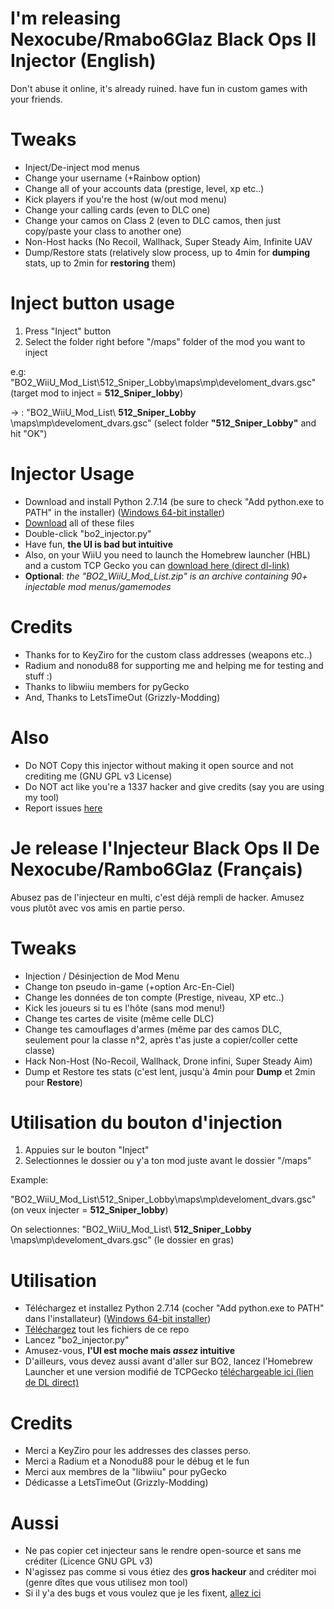# I'm releasing Nexocube/Rmabo6Glaz Black Ops II Injector (English)

Don't abuse it online, it's already ruined. have fun in custom games with your friends.

# Tweaks

- Inject/De-inject mod menus
- Change your username (+Rainbow option)
- Change all of your accounts data (prestige, level, xp etc..)
- Kick players if you're the host (w/out mod menu)
- Change your calling cards (even to DLC one)
- Change your camos on Class 2 (even to DLC camos,  then just copy/paste your class to another one)
- Non-Host hacks (No Recoil, Wallhack, Super Steady Aim, Infinite UAV
- Dump/Restore stats (relatively slow process, up to 4min for **dumping** stats, up to 2min for **restoring** them)

# Inject button usage

1) Press "Inject" button
2) Select the folder right before "/maps" folder of the mod you want to inject

e.g: "BO2_WiiU_Mod_List\512_Sniper_Lobby\maps\mp\develoment_dvars.gsc" (target mod to inject = **512_Sniper_lobby**)

-> : "BO2_WiiU_Mod_List\ **512_Sniper_Lobby** \maps\mp\develoment_dvars.gsc" (select folder **"512_Sniper_Lobby"** and hit "OK")

# Injector Usage

- Download and install Python 2.7.14 (be sure to check "Add python.exe to PATH" in the installer) ([Windows 64-bit installer](https://www.python.org/ftp/python/2.7.14/python-2.7.14.amd64.msi))
- [Download](https://github.com/NexoDevelopment/WiiU_BO2_Injector_FULLVER/releases) all of these files 
- Double-click "bo2_injector.py"
- Have fun, **the UI is bad but intuitive**
- Also, on your WiiU you need to launch the Homebrew launcher (HBL) and a custom TCP Gecko you can [download here (direct dl-link)](https://github.com/wj444/tcpgecko/blob/master/tcpgecko.elf?raw=true)
- **Optional**: *the "BO2_WiiU_Mod_List.zip" is an archive containing 90+ injectable mod menus/gamemodes*

# Credits

- Thanks for to KeyZiro for the custom class addresses (weapons etc..)
- Radium and nonodu88 for supporting me and helping me for testing and stuff :)
- Thanks to libwiiu members for pyGecko
- And, Thanks to LetsTimeOut (Grizzly-Modding)

# Also

- Do NOT Copy this injector without making it open source and not crediting me (GNU GPL v3 License)
- Do NOT act like you're a 1337 hacker and give credits (say you are using my tool)
- Report issues [here](https://github.com/NexoDevelopment/WiiU_BO2_Injector_FULLVER/issues)




# Je release l'Injecteur Black Ops II De Nexocube/Rambo6Glaz (Français)

Abusez pas de l'injecteur en multi, c'est déjà rempli de hacker. Amusez vous plutôt avec vos amis en partie perso.

# Tweaks

- Injection / Désinjection de Mod Menu
- Change ton pseudo in-game (+option Arc-En-Ciel)
- Change les données de ton compte (Prestige, niveau, XP etc..)
- Kick les joueurs si tu es l'hôte (sans mod menu!)
- Change tes cartes de visite (même celle DLC)
- Change tes camouflages d'armes (même par des camos DLC, seulement pour la classe n°2, après t'as juste a copier/coller cette classe)
- Hack Non-Host (No-Recoil, Wallhack, Drone infini, Super Steady Aim)
- Dump et Restore tes stats (c'est lent, jusqu'à 4min pour **Dump** et 2min pour **Restore**)

# Utilisation du bouton d'injection

1) Appuies sur le bouton "Inject"
2) Selectionnes le dossier ou y'a ton mod juste avant le dossier "/maps"

Example:

"BO2_WiiU_Mod_List\512_Sniper_Lobby\maps\mp\develoment_dvars.gsc" (on veux injecter = **512_Sniper_lobby**)

On selectionnes: "BO2_WiiU_Mod_List\ **512_Sniper_Lobby** \maps\mp\develoment_dvars.gsc" (le dossier en gras)

# Utilisation

- Téléchargez et installez Python 2.7.14 (cocher "Add python.exe to PATH" dans l'installateur) ([Windows 64-bit installer](https://www.python.org/ftp/python/2.7.14/python-2.7.14.amd64.msi))
- [Téléchargez](https://github.com/NexoDevelopment/WiiU_BO2_Injector_FULLVER/releases) tout les fichiers de ce repo
- Lancez "bo2_injector.py"
- Amusez-vous, **l'UI est moche mais *assez* intuitive**
- D'ailleurs, vous devez aussi avant d'aller sur BO2, lancez l'Homebrew Launcher et une version modifié de TCPGecko [téléchargeable ici (lien de DL direct)](https://github.com/wj444/tcpgecko/blob/master/tcpgecko.elf?raw=true)

# Credits

- Merci a KeyZiro pour les addresses des classes perso.
- Merci a Radium et a Nonodu88 pour le débug et le fun
- Merci aux membres de la "libwiiu" pour pyGecko
- Dédicasse a LetsTimeOut (Grizzly-Modding)

# Aussi

- Ne pas copier cet injecteur sans le rendre open-source et sans me créditer (Licence GNU GPL v3)
- N'agissez pas comme si vous étiez des **gros hackeur** and créditer moi (genre dîtes que vous utilisez mon tool)
- Si il y'a des bugs et vous voulez que je les fixent, [allez ici](https://github.com/NexoDevelopment/WiiU_BO2_Injector_FULLVER/issues)
